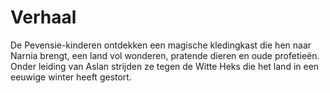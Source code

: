 # Verhaal

De Pevensie-kinderen ontdekken een magische kledingkast die hen naar Narnia brengt, een land vol wonderen, pratende dieren en oude profetieën. 
Onder leiding van Aslan strijden ze tegen de Witte Heks die het land in een eeuwige winter heeft gestort.
